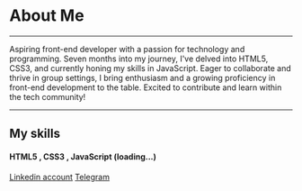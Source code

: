 # About Me 
---
<p>Aspiring front-end developer with a passion for technology and programming. Seven months into my journey, I've delved into HTML5, CSS3, and currently honing my skills in JavaScript. Eager to collaborate and thrive in group settings, I bring enthusiasm and a growing proficiency in front-end development to the table. Excited to contribute and learn within the tech community!</p>

---
## My skills

#### HTML5 , CSS3 , JavaScript (loading...)
[Linkedin account](https://www.linkedin.com/in/amin-reza-asadi/)
[Telegram](https://telegram.me/AminReza1377)

